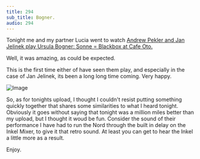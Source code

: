 ```yaml
---
title: 294
sub_title: Bogner.
audio: 294
---
```


Tonight me and my partner Lucia went to watch <a href="http://www.cafeoto.co.uk/ursula-bogner-jan-jelinek-andrew-pekler.shtm" title="Andrew Pekler and Jan Jelinek play Ursula Bogner: Sonne = Blackbox at Cafe Oto.">Andrew Pekler and Jan Jelinek play Ursula Bogner: Sonne = Blackbox at Cafe Oto.</a>

Well, it was amazing, as could be expected.

This is the first time either of have seen them play, and especially in the case of Jan Jelinek, its been a long long time coming. Very happy.

![Image](/assets/img/Snd-294.png)

So, as for tonights upload, I thought I couldn't resist putting something quickly together that shares some similarities to what I heard tonight. Obviously it goes without saying that tonight was a million miles better than my upload, but I thought it woud be fun. Consider the sound of their performance I have had to run the Nord through the built in delay on the Inkel Mixer, to give it that retro sound. At least you can get to hear the Inkel a little more as a result.

Enjoy.